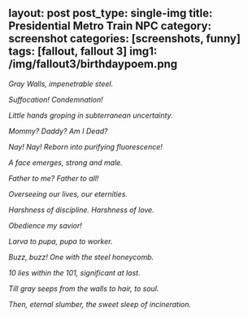 layout: post
post_type: single-img
title: Presidential Metro Train NPC
category: screenshot
categories: [screenshots, funny]
tags: [fallout, fallout 3]
img1: /img/fallout3/birthdaypoem.png
---
*Gray Walls, impenetrable steel.*

*Suffocation! Condemnation!*

*Little hands groping in subterranean uncertainty.*

*Mommy? Daddy? Am I Dead?*


*Nay! Nay! Reborn into purifying fluorescence!*


*A face emerges, strong and male.*

*Father to me? Father to all!*

*Overseeing our lives, our eternities.*

*Harshness of discipline. Harshness of love.*


*Obedience my savior!*


*Larva to pupa, pupa to worker.*

*Buzz, buzz! One with the steel honeycomb.*

*10 lies within the 101, significant at last.*

*Till gray seeps from the walls to hair, to soul.*


*Then, eternal slumber, the sweet sleep of incineration.*
